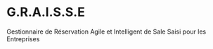 # G.R.A.I.S.S.E
Gestionnaire de Réservation Agile et Intelligent de Sale Saisi pour les Entreprises
